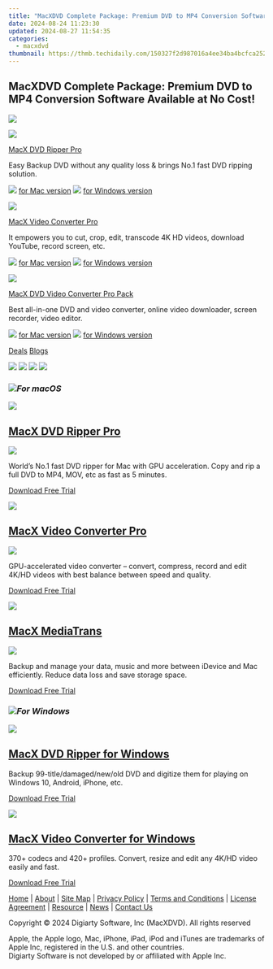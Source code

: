 ```yaml
---
title: "MacXDVD Complete Package: Premium DVD to MP4 Conversion Software Available at No Cost!"
date: 2024-08-24 11:23:30
updated: 2024-08-27 11:54:35
categories:
  - macxdvd
thumbnail: https://thmb.techidaily.com/150327f2d987016a4ee34ba4bcfca25233b747d0406c31e769e57594f793215f.jpg
---
```


## MacXDVD Complete Package: Premium DVD to MP4 Conversion Software Available at No Cost!

![](https://www.macxdvd.com/mobile-images/index/nav-more.png)

![](https://www.macxdvd.com/mobile-images/index/mi1.png)

[MacX DVD Ripper Pro](https://tools.techidaily.com/macxdvd/products/)

Easy Backup DVD without any quality loss & brings No.1 fast DVD ripping solution.

![](https://www.macxdvd.com/mobile-images/index/mm.png) [for Mac version](https://tools.techidaily.com/macxdvd/products/) ![](https://www.macxdvd.com/mobile-images/index/mw.png) [for Windows version](https://tools.techidaily.com/macxdvd/products/) 

![](https://www.macxdvd.com/mobile-images/index/mi2.png)

[MacX Video Converter Pro](https://tools.techidaily.com/macxdvd/products/)

It empowers you to cut, crop, edit, transcode 4K HD videos, download YouTube, record screen, etc.

![](https://www.macxdvd.com/mobile-images/index/mm.png) [for Mac version](https://tools.techidaily.com/macxdvd/products/) ![](https://www.macxdvd.com/mobile-images/index/mw.png) [for Windows version](https://tools.techidaily.com/macxdvd/products/) 

![](https://www.macxdvd.com/mobile-images/index/mi3.png)

[MacX DVD Video Converter Pro Pack](https://tools.techidaily.com/macxdvd/products/)

Best all-in-one DVD and video converter, online video downloader, screen recorder, video editor.

![](https://www.macxdvd.com/mobile-images/index/mm.png) [for Mac version](https://tools.techidaily.com/macxdvd/products/) ![](https://www.macxdvd.com/mobile-images/index/mw.png) [for Windows version](https://tools.techidaily.com/macxdvd/products/) 

[Deals](https://tools.techidaily.com/macxdvd/products/) [Blogs](https://tools.techidaily.com/macxdvd/products/) 



[![](https://www.macxdvd.com/flag/en.png)](https://tools.techidaily.com/macxdvd/products/) [![](https://www.macxdvd.com/flag/jp.png)](https://tools.techidaily.com/macxdvd/products/) [![](https://www.macxdvd.com/flag/de.png)](https://www.macxdvd.com/product-de.htm) [![](https://www.macxdvd.com/flag/cn-fift.png)](https://www.macxdvd.com/product-zh.htm) 

### ![](https://www.macxdvd.com/image-style/download/div03-img01-nine.png)_For macOS_

![](https://www.macxdvd.com/image-style/series-update/box-drp.png) 

## [MacX DVD Ripper Pro](https://tools.techidaily.com/macxdvd/products/)

![](https://www.macxdvd.com/image-style/download/div02-img02-nine.png) 

World’s No.1 fast DVD ripper for Mac with GPU acceleration. Copy and rip a full DVD to MP4, MOV, etc as fast as 5 minutes. 

[Download Free Trial](https://tools.techidaily.com/macxdvd/products/) 

![](https://www.macxdvd.com/image-style/series-update/box-vcp.png) 

## [MacX Video Converter Pro](https://tools.techidaily.com/macxdvd/products/)

![](https://www.macxdvd.com/image-style/download/div02-img12-nine.png) 

GPU-accelerated video converter – convert, compress, record and edit 4K/HD videos with best balance between speed and quality.

[Download Free Trial](https://tools.techidaily.com/macxdvd/products/) 

![](https://www.macxdvd.com/image-style/series-update/box-mediatrans.png) 

## [MacX MediaTrans](https://tools.techidaily.com/macxdvd/products/)

![](https://www.macxdvd.com/image-style/download/div02-img13-nine.png) 

Backup and manage your data, music and more between iDevice and Mac efficiently. Reduce data loss and save storage space. 

[Download Free Trial](https://tools.techidaily.com/macxdvd/products/) 



### ![](https://www.macxdvd.com/image-style/download/div02-img01-nine.png)_For Windows_

![](https://www.macxdvd.com/image-style/series-update/box-macdrp.png) 

## [MacX DVD Ripper for Windows](https://tools.techidaily.com/macxdvd/products/)

Backup 99-title/damaged/new/old DVD and digitize them for playing on Windows 10, Android, iPhone, etc. 

[Download Free Trial](https://tools.techidaily.com/macxdvd/products/) 

![](https://www.macxdvd.com/image-style/series-update/box-macvcp.png) 

## [MacX Video Converter for Windows](https://tools.techidaily.com/macxdvd/products/)

370+ codecs and 420+ profiles. Convert, resize and edit any 4K/HD video easily and fast. 

[Download Free Trial](https://tools.techidaily.com/macxdvd/products/) 



[Home](https://tools.techidaily.com/macxdvd/products/) | [About](https://tools.techidaily.com/macxdvd/products/) | [Site Map](https://tools.techidaily.com/macxdvd/products/) | [Privacy Policy](https://tools.techidaily.com/macxdvd/products/) | [Terms and Conditions](https://tools.techidaily.com/macxdvd/products/) | [License Agreement](https://tools.techidaily.com/macxdvd/products/) | [Resource](https://tools.techidaily.com/macxdvd/products/) | [News](https://tools.techidaily.com/macxdvd/products/) | [Contact Us](https://tools.techidaily.com/macxdvd/products/)

Copyright © 2024 Digiarty Software, Inc (MacXDVD). All rights reserved

Apple, the Apple logo, Mac, iPhone, iPad, iPod and iTunes are trademarks of Apple Inc, registered in the U.S. and other countries.  
Digiarty Software is not developed by or affiliated with Apple Inc.

<ins class="adsbygoogle"
     style="display:block"
     data-ad-format="autorelaxed"
     data-ad-client="ca-pub-7571918770474297"
     data-ad-slot="1223367746"></ins>



<ins class="adsbygoogle"
     style="display:block"
     data-ad-client="ca-pub-7571918770474297"
     data-ad-slot="8358498916"
     data-ad-format="auto"
     data-full-width-responsive="true"></ins>
